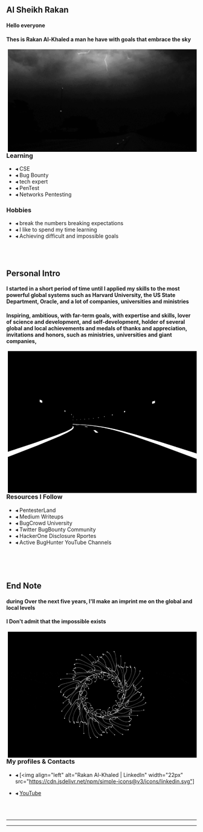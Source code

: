 ## Al Sheikh Rakan  

#### Hello everyone 
#### Thes is  **Rakan Al-Khaled**  **a man he have with goals that embrace the sky**

<img hight="400" width="500" alt="GIF" align="right" src="https://github.com/Al-khalid/Al-khalid/blob/main/assets/5f81aa847fd724b6016717163003f1afc129a98a_00.gif">


### Learning
- ◂ CSE
- ◂ Bug Bounty
- ◂ tech expert
- ◂ PenTest
- ◂ Networks Pentesting

### Hobbies
- ◂ break the numbers breaking expectations
- ◂ I like to spend my time learning
- ◂ Achieving difficult and impossible goals

</br>
</br>

## Personal Intro

#### I started in a short period of time until I applied my skills to the most powerful global systems such as Harvard University, the US State Department, Oracle, and a lot of companies, universities and ministries

#### Inspiring, ambitious, with far-term goals, with expertise and skills, lover of science and development, and self-development, holder of several global and local achievements and medals of thanks and appreciation, invitations and honors, such as ministries, universities and giant companies,


<img hight="400" width="500" alt="GIF" align="right" src="https://github.com/Al-khalid/Al-khalid/blob/main/assets/giphy.gif">

</br>
</br>

### Resources I Follow
- ◂ PentesterLand
- ◂ Medium Writeups
- ◂ BugCrowd University
- ◂ Twitter BugBounty Community
- ◂ HackerOne Disclosure Rportes
- ◂ Active BugHunter YouTube Channels

</br>
</br>
</br>

## End Note

#### during Over the next five years, I'll make an imprint me on the global and local levels
#### I Don't admit that the impossible exists

<img hight="400" width="500" alt="GIF" align="right" src="https://github.com/Al-khalid/Al-khalid/blob/main/assets/agif1opt.gif">

</br>
</br>

### My profiles & Contacts
- ◂ [<img align="left" alt="Rakan Al-Khaled | LinkedIn" width="22px" src="https://cdn.jsdelivr.net/npm/simple-icons@v3/icons/linkedin.svg"]

- ◂ [YouTube](https://youtu.be/krCkGpKuo6w)


</br>
</br>

*************


*************
